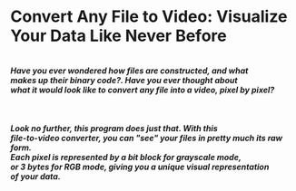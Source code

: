   <h1> Convert Any File to Video: Visualize Your Data Like Never Before </h1>
  <br>
  <em><strong> Have you ever wondered how files are constructed, and what <br>
  makes up their binary code?. Have you ever thought about <br>
  what it would look like to convert any file into a video, pixel by pixel? </strong><em><br>
  <br>
  <br>
  <br>
  <em><strong> Look no further, this program does just that. With this <br>
  file-to-video converter, you can "see" your files in pretty much its raw form. <br>
  Each pixel is represented by a bit block for grayscale mode, <br>
  or 3 bytes for RGB mode, giving you a unique visual representation <br>
  of your data.</strong><em><br>
